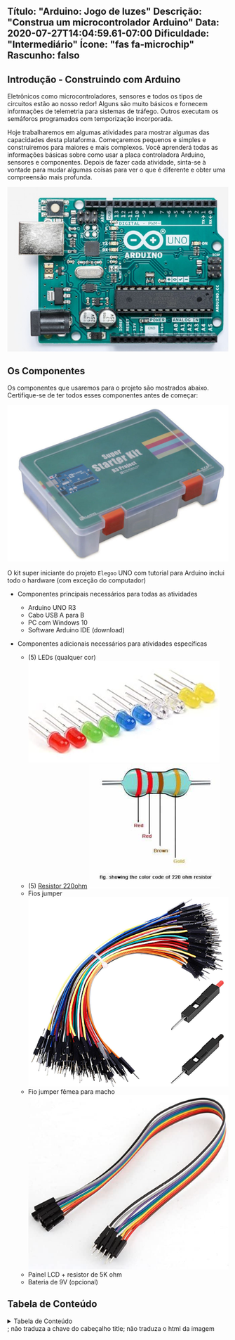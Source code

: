 Título: "Arduino: Jogo de luzes"
Descrição: "Construa um microcontrolador Arduino"
Data: 2020-07-27T14:04:59.61-07:00
Dificuldade: "Intermediário"
Ícone: "fas fa-microchip"
Rascunho: falso
---

## Introdução - Construindo com Arduino

Eletrônicos como microcontroladores, sensores e todos os tipos de circuitos estão ao nosso redor! Alguns são muito básicos e fornecem informações de telemetria para sistemas de tráfego. Outros executam os semáforos programados com temporização incorporada.

Hoje trabalharemos em algumas atividades para mostrar algumas das capacidades desta plataforma. Começaremos pequenos e simples e construiremos para maiores e mais complexos. Você aprenderá todas as informações básicas sobre como usar a placa controladora Arduino, sensores e componentes. Depois de fazer cada atividade, sinta-se à vontade para mudar algumas coisas para ver o que é diferente e obter uma compreensão mais profunda.

![Imagem de um Arduino](./img/Arduino.png)

## Os Componentes

Os componentes que usaremos para o projeto são mostrados abaixo. Certifique-se de ter todos esses componentes antes de começar:

![Alt Text: Imagem do Elegoo UNO Starter Kit](img/Elegoo-starter-kit.png)

O kit super iniciante do projeto `Elegoo` UNO com tutorial para Arduino inclui todo o hardware (com exceção do computador)

* Componentes principais necessários para todas as atividades
  * Arduino UNO R3
  * Cabo USB A para B
  * PC com Windows 10
  * Software Arduino IDE (download)

* Componentes adicionais necessários para atividades específicas
  * (5) LEDs (qualquer cor)
![Alt Text: Imagem de LEDs em cores do arco-íris](img/colorful_LEDs.jpg)
  * (5) [Resistor 220ohm](https://somanytech.com/220-ohm-resistor-color-code)
![Imagem das faixas de cores em um resistor de 220 Ohm](img/220OhmResistor.jfif)
  * Fios jumper
![Alt Text: Imagem de estoque de fios de jumper de placa de ensaio](img/jumperWires.png)
  * Fio jumper fêmea para macho
![Alt Text: Imagem de um fio](img/DupontWire.png)
  * Painel LCD + resistor de 5K ohm
  * Bateria de 9V (opcional)

## Tabela de Conteúdo

<details close>
<summary>Tabela de Conteúdo</summary>
{{% children /%}}
</details>
; não traduza a chave do cabeçalho title; não traduza o html da imagem